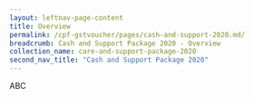 ```yaml
---
layout: leftnav-page-content
title: Overview
permalink: /cpf-gstvoucher/pages/cash-and-support-2020.md/
breadcrumb: Cash and Support Package 2020 - Overview
collection_name: care-and-support-package-2020
second_nav_title: "Cash and Support Package 2020"
---
```


ABC
